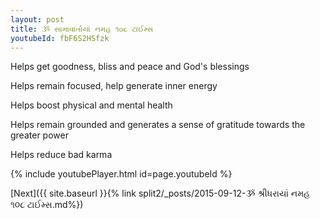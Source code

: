 ```yaml
---
layout: post
title: ૐ સામાવાર્તાયાં નમહ ૧૦૮ ટાઈમ્સ
youtubeId: fbF6S2HSfzk
---
```

 
 
Helps get goodness, bliss and peace and God's blessings
 
Helps remain focused, help generate inner energy 
 
Helps boost physical and mental health 
 
Helps remain grounded and generates a sense of gratitude towards the greater power 
 
Helps reduce bad karma
 
 
 
 


{% include youtubePlayer.html id=page.youtubeId %}
 
[Next]({{ site.baseurl }}{% link  split2/_posts/2015-09-12-ૐ શ્રીધરાયાં નમહ ૧૦૮ ટાઈમ્સ.md%})
 
